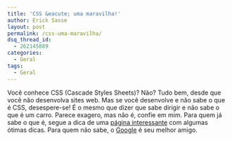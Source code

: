 ```yaml
---
title: 'CSS &eacute; uma maravilha!'
author: Erick Sasse
layout: post
permalink: /css-uma-maravilha/
dsq_thread_id:
  - 262145889
categories:
  - Geral
tags:
  - Geral
---
```

Voc&ecirc; conhece CSS (Cascade Styles Sheets)? N&atilde;o? Tudo bem, desde que voc&ecirc; n&atilde;o desenvolva sites web. Mas se voc&ecirc; desenvolve e n&atilde;o sabe o que &eacute; CSS, desespere-se! &Eacute; o mesmo que dizer que sabe dirigir e n&atilde;o sabe o que &eacute; um carro. Parece exagero, mas n&atilde;o &eacute;, confie em mim. Para quem j&aacute; sabe o que &eacute;, segue a dica de uma [p&aacute;gina interessante][1] com algumas &oacute;timas dicas. Para quem n&atilde;o sabe, o [Google][2] &eacute; seu melhor amigo.

 [1]: http://css.maxdesign.com.au/
 [2]: http://www.google.com.br/search?q=CSS&#038;ie=UTF-8&#038;oe=UTF-8&#038;hl=pt-BR&#038;meta=